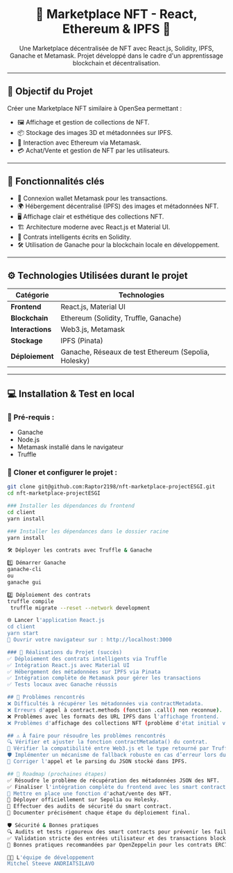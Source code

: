 <p align="center">
  <h1 align="center">🎨 Marketplace NFT - React, Ethereum & IPFS 🎨</h1>
</p>

<p align="center">
  Une Marketplace décentralisée de NFT avec React.js, Solidity, IPFS, Ganache et Metamask.  
  Projet développé dans le cadre d'un apprentissage blockchain et décentralisation.
</p>

---

## 🚀 Objectif du Projet

Créer une Marketplace NFT similaire à OpenSea permettant :

- 🖼 Affichage et gestion de collections de NFT.  
- 📦 Stockage des images 3D et métadonnées sur IPFS.  
- 🔗 Interaction avec Ethereum via Metamask.  
- 💳 Achat/Vente et gestion de NFT par les utilisateurs.  

---

## 🎯 Fonctionnalités clés

- 🔑 Connexion wallet Metamask pour les transactions.  
- 🌍 Hébergement décentralisé (IPFS) des images et métadonnées NFT.  
- 🖥 Affichage clair et esthétique des collections NFT.  
- 🏗 Architecture moderne avec React.js et Material UI.  
- 📜 Contrats intelligents écrits en Solidity.  
- 🛠 Utilisation de Ganache pour la blockchain locale en développement.  

---

## ⚙️ Technologies Utilisées durant le projet

| Catégorie     | Technologies |
|--------------|-------------|
| **Frontend**  | React.js, Material UI |
| **Blockchain** | Ethereum (Solidity, Truffle, Ganache) |
| **Interactions** | Web3.js, Metamask |
| **Stockage** | IPFS (Pinata) |
| **Déploiement** | Ganache, Réseaux de test Ethereum (Sepolia, Holesky) |

---

## 💻 Installation & Test en local

### 🔹 Pré-requis :
- Ganache  
- Node.js  
- Metamask installé dans le navigateur  
- Truffle  

### 📌 Cloner et configurer le projet :
```bash
git clone git@github.com:Raptor2198/nft-marketplace-projectESGI.git
cd nft-marketplace-projectESGI

### Installer les dépendances du frontend
cd client
yarn install

### Installer les dépendances dans le dossier racine
yarn install

🛠 Déployer les contrats avec Truffle & Ganache

1️⃣ Démarrer Ganache
ganache-cli
ou
ganache gui

2️⃣ Déploiement des contrats
truffle compile
 truffle migrate --reset --network development

🌐 Lancer l'application React.js
cd client
yarn start
🔗 Ouvrir votre navigateur sur : http://localhost:3000

### 🎯 Réalisations du Projet (succès)
✅ Déploiement des contrats intelligents via Truffle
✅ Intégration React.js avec Material UI
✅ Hébergement des métadonnées sur IPFS via Pinata
✅ Intégration complète de Metamask pour gérer les transactions
✅ Tests locaux avec Ganache réussis

## 🐞 Problèmes rencontrés
❌ Difficultés à récupérer les métadonnées via contractMetadata.
❌ Erreurs d'appel à contract.methods (fonction .call() non reconnue).
❌ Problèmes avec les formats des URL IPFS dans l'affichage frontend.
❌ Problèmes d'affichage des collections NFT (problème d'état initial vide).

## ⚠️ À faire pour résoudre les problèmes rencontrés
🔍 Vérifier et ajuster la fonction contractMetadata() du contrat.
🔄 Vérifier la compatibilité entre Web3.js et le type retourné par Truffle Contract.
🛡 Implémenter un mécanisme de fallback robuste en cas d’erreur lors du fetch JSON sur IPFS.
📝 Corriger l'appel et le parsing du JSON stocké dans IPFS.

## 📌 Roadmap (prochaines étapes)
✅ Résoudre le problème de récupération des métadonnées JSON des NFT.
✅ Finaliser l'intégration complète du frontend avec les smart contracts.
🔄 Mettre en place une fonction d'achat/vente des NFT.
🔄 Déployer officiellement sur Sepolia ou Holesky.
🔄 Effectuer des audits de sécurité du smart contract.
🔄 Documenter précisément chaque étape du déploiement final.

🛡️ Sécurité & Bonnes pratiques
🔍 Audits et tests rigoureux des smart contracts pour prévenir les failles (phishing, manipulation des transactions).
✅ Validation stricte des entrées utilisateur et des transactions blockchain.
🔗 Bonnes pratiques recommandées par OpenZeppelin pour les contrats ERC721.

👨‍💻 L'équipe de développement
Mitchel Steeve ANDRIATSILAVO